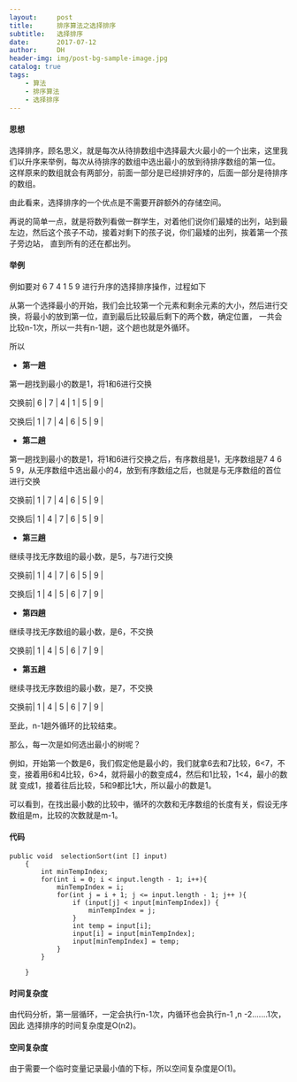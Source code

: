 ```yaml
---
layout:     post
title:      排序算法之选择排序
subtitle:   选择排序
date:       2017-07-12
author:     DH
header-img: img/post-bg-sample-image.jpg
catalog: true
tags:
    - 算法
    - 排序算法
    - 选择排序
---
```



#### 思想

选择排序，顾名思义，就是每次从待排数组中选择最大火最小的一个出来，这里我们以升序来举例，每次从待排序的数组中选出最小的放到待排序数组的第一位。
这样原来的数组就会有两部分，前面一部分是已经排好序的，后面一部分是待排序的数组。

由此看来，选择排序的一个优点是不需要开辟额外的存储空间。

再说的简单一点，就是将数列看做一群学生，对着他们说你们最矮的出列，站到最左边，然后这个孩子不动，接着对剩下的孩子说，你们最矮的出列，挨着第一个孩子旁边站，
直到所有的还在都出列。

#### 举例

例如要对 6 7 4 1 5 9 进行升序的选择排序操作，过程如下

从第一个选择最小的开始，我们会比较第一个元素和剩余元素的大小，然后进行交换，将最小的放到第一位，直到最后比较最后剩下的两个数，确定位置，
一共会比较n-1次，所以一共有n-1趟，这个趟也就是外循环。

所以

- **第一趟**

第一趟找到最小的数是1，将1和6进行交换

交换前| 6 | 7 | 4 | 1 | 5 | 9 |

交换后| 1 | 7 | 4 | 6 | 5 | 9 |


- **第二趟**

第一趟找到最小的数是1，将1和6进行交换之后，有序数组是1，无序数组是7 4 6 5 9，从无序数组中选出最小的4，放到有序数组之后，也就是与无序数组的首位进行交换

交换前| 1 | 7 | 4 | 6 | 5 | 9 |

交换后| 1 | 4 | 7 | 6 | 5 | 9 |


- **第三趟**

继续寻找无序数组的最小数，是5，与7进行交换

交换前| 1 | 4 | 7 | 6 | 5 | 9 |

交换后| 1 | 4 | 5 | 6 | 7 | 9 |


- **第四趟**

继续寻找无序数组的最小数，是6，不交换

交换前| 1 | 4 | 5 | 6 | 7 | 9 |

- **第五趟**

继续寻找无序数组的最小数，是7，不交换

交换前| 1 | 4 | 5 | 6 | 7 | 9 |

至此，n-1趟外循环的比较结束。


那么，每一次是如何选出最小的树呢？

例如，开始第一个数是6，我们假定他是最小的，我们就拿6去和7比较，6<7，不变，接着用6和4比较，6>4，就将最小的数变成4，然后和1比较，1<4，最小的数就
变成1，接着往后比较，5和9都比1大，所以最小的数是1。

可以看到，在找出最小数的比较中，循环的次数和无序数组的长度有关，假设无序数组是m，比较的次数就是m-1。


#### 代码

```
public void  selectionSort(int [] input)
	{
		int minTempIndex;
		for(int i = 0; i < input.length - 1; i++){
			minTempIndex = i;
			for(int j = i + 1; j <= input.length - 1; j++ ){
				if (input[j] < input[minTempIndex]) {
					minTempIndex = j;
				}
				int temp = input[i];
				input[i] = input[minTempIndex];
				input[minTempIndex] = temp;
			}
		}
		
	}		

```

#### 时间复杂度

由代码分析，第一层循环，一定会执行n-1次，内循环也会执行n-1 ,n -2.......1次，因此
选择排序的时间复杂度是O(n2)。

#### 空间复杂度
由于需要一个临时变量记录最小值的下标，所以空间复杂度是O(1)。

